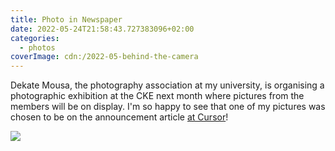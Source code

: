 ```yaml
---
title: Photo in Newspaper
date: 2022-05-24T21:58:43.727383096+02:00
categories:
  - photos
coverImage: cdn:/2022-05-behind-the-camera
---
```


Dekate Mousa, the photography association at my university, is organising a photographic exhibition at the CKE next month where pictures from the members will be on display. I'm so happy to see that one of my pictures was chosen to be on the announcement article [at Cursor](https://www.cursor.tue.nl/en/news/2022/mei/week-4/dekate-mousa-organizes-exhibition-at-cke/)!

![](cdn:/2022-05-behind-the-camera?class=fw)
